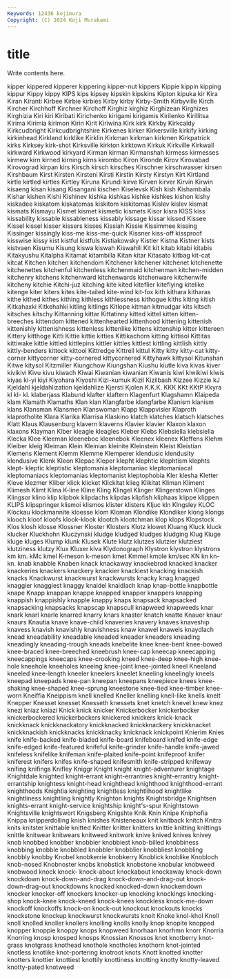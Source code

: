 ```yaml
---
Keywords: 12436 kojimura
Copyright: (C) 2024 Koji Murakami
---
```


# title

Write contents here.



 kipper kippered kipperer
kippering kipper-nut kippers Kippie kippin kipping kippur Kippy kippy KIPS
kips kipsey kipskin kipskins Kipton kipuka kir Kira Kiran Kiranti
Kirbee Kirbie kirbies Kirby kirby Kirby-Smith Kirbyville Kirch Kircher Kirchhoff
Kirchner Kirchoff Kirghiz kirghiz Kirghizean Kirghizes Kirghizia Kiri kiri Kiribati
Kirichenko kirigami kirigamis Kirilenko Kirillitsa Kirima Kirimia kirimon Kirin Kirit
Kiriwina Kirk kirk Kirkby Kirkcaldy Kirkcudbright Kirkcudbrightshire Kirkenes kirker Kirkersville
kirkify kirking kirkinhead Kirkland kirklike Kirklin Kirkman kirkman kirkmen Kirkpatrick
kirks Kirksey kirk-shot Kirksville kirkton kirktown Kirkuk Kirkville Kirkwall kirkward
Kirkwood kirkyard Kirman kirman Kirmanshah kirmess kirmesses kirmew kirn kirned
kirning kirns kirombo Kiron Kironde Kirov Kirovabad Kirovograd kirpan kirs
Kirsch kirsch kirsches Kirschner kirschwasser kirsen Kirshbaum Kirst Kirsten Kirsteni
Kirsti Kirstin Kirsty Kirstyn Kirt Kirtland kirtle kirtled kirtles Kirtley
Kiruna Kirundi kirve Kirven kirver Kirvin Kirwin kisaeng kisan kisang
Kisangani kischen Kiselevsk Kish kish Kishambala Kishar kishen Kishi Kishinev
kishka kishkas kishke kishkes kishon kishy kiskadee kiskatom kiskatomas kiskitom
kiskitomas Kislev kislev kismat kismats Kismayu Kismet kismet kismetic kismets
Kisor kisra KISS kiss kissability kissable kissableness kissably kissage kissar
kissed Kissee Kissel kissel kisser kissers kisses Kissiah Kissie Kissimmee
kissing Kissinger kissingly kiss-me kiss-me-quick Kissner kiss-off kissproof kisswise kissy
kist kistful kistfuls Kistiakowsky Kistler Kistna Kistner kists kistvaen Kisumu
Kisung kiswa kiswah Kiswahili Kit kit kitab kitabi kitabis Kitakyushu
Kitalpha Kitamat kitambilla Kitan kitar Kitasato kitbag kit-cat kitcat Kitchen
kitchen kitchendom Kitchener kitchener kitchenet kitchenette kitchenettes kitchenful kitchenless kitchenmaid
kitchenman kitchen-midden kitchenry kitchens kitchenward kitchenwards kitchenware kitchenwife kitcheny kitchie
Kitchi-juz kitching kite kited kiteflier kiteflying kitelike kitenge kiter kiters
kites kite-tailed kite-wind kit-fox kith kithara kitharas kithe kithed kithes
kithing kithless kithlessness kithogue kiths kiting kitish Kitkahaxki Kitkehahki kitling
kitlings Kitlope kitman kitmudgar kits kitsch kitsches kitschy Kittanning kittar
Kittatinny kitted kittel kitten kitten-breeches kittendom kittened kittenhearted kittenhood kittening
kittenish kittenishly kittenishness kittenless kittenlike kittens kittenship kitter kittereen Kittery
kitthoge Kitti Kittie kittie kitties Kittikachorn kitting kittisol Kittitas kittiwake
kittle kittled kittlepins kittler kittles kittlest kittling kittlish kittly kittly-benders
kittock kittool Kittredge Kittrell kittul Kitty kitty kitty-cat kitty-corner kittycorner
kitty-cornered kittycornered Kittyhawk kittysol Kitunahan Kitwe kitysol Kitzmiller Kiungchow Kiungshan
Kiushu kiutle kiva kivas kiver kivikivi Kivu kivu kiwach Kiwai
Kiwanian kiwanian Kiwanis kiwi kiwikiwi kiwis kiyas ki-yi kiyi Kiyohara
Kiyoshi Kizi-kumuk Kizil Kizilbash Kizzee Kizzie kJ Kjeldahl kjeldahlization kjeldahlize
Kjersti Kjolen K.K.K. KKK KKt KKtP Kkyra kl kl- kl.
klaberjass Klabund klafter klaftern Klagenfurt Klagshamn Klaipeda klam Klamath Klamaths
Klan klan Klangfarbe klangfarbe Klanism klanism klans Klansman Klansmen Klanswoman
Klapp Klappvisier Klaproth klaprotholite Klara Klarika Klarrisa Klaskino klatch klatches
klatsch klatsches Klatt Klaus Klausenburg klavern klaverns Klavier klavier Klaxon
klaxon klaxons Klayman Klber kleagle kleagles Kleber Klebs Klebsiella klebsiella
Klecka Klee Kleeman kleeneboc kleenebok Kleenex kleenex Kleffens Klehm Kleiber
kleig Kleiman Klein Kleinian kleinite Kleinstein Kleist Kleistian Klemens Klement
Klemm Klemme Klemperer klendusic klendusity klendusive Klenk Kleon Klepac Kleper
klepht klephtic klephtism klephts klept- kleptic kleptistic kleptomania kleptomaniac kleptomaniacal
kleptomaniacs kleptomanias kleptomanist kleptophobia Kler klesha Kletter Kleve klezmer Kliber
klick klicket Klickitat klieg Klikitat Kliman Kliment Klimesh Klimt Klina
K-line Kline Kling Klingel Klinger Klingerstown Klinges Klingsor klino klip
klipbok klipdachs klipdas klipfish kliphaas klippe klippen KLIPS klipspringer klismoi
klismos klister klisters Kljuc kln Klngsley KLOC Klockau klockmannite kloesse
klom Kloman Klondike Klondiker klong klongs klooch kloof kloofs klook-klook
klootch klootchman klop klops Klopstock Klos klosh klosse Klossner Kloster
Klosters Klotz klowet Kluang Kluck kluck klucker Kluckhohn Kluczynski kludge
kludged kludges kludging Klug Kluge kluge kluges Klump klunk Klusek
Klute klutz klutzes klutzier klutziest klutziness klutzy Klux Kluxer klva
Klydonograph Klystron klystron klystrons km km. kMc kmel K-meson k-meson
kmet Kmmel kmole km/sec KN kn kn- kn. knab knabble
Knaben knack knackaway knackebrod knacked knacker knackeries knackers knackery knackier
knackiest knacking knackish knacks Knackwurst knackwurst knackwursts knacky knag knagged
knaggier knaggiest knaggy knaidel knaidlach knap knap-bottle knapbottle knape Knapp
knappan knappe knapped knapper knappers knapping knappish knappishly knapple knappy
knaps knapsack knapsacked knapsacking knapsacks knapscap knapscull knapweed knapweeds knar
knark knarl knarle knarred knarry knars knaster knatch knatte Knauer
knaur knaurs Knautia knave knave-child knaveries knavery knaves knaveship knavess
knavish knavishly knavishness knaw knawel knawels knaydlach knead kneadability kneadable
kneaded kneader kneaders kneading kneadingly kneading-trough kneads knebelite knee knee-bent
knee-bowed knee-braced knee-breeched kneebrush knee-cap kneecap kneecapping kneecappings kneecaps knee-crooking
kneed knee-deep knee-high knee-hole kneehole kneeholes kneeing knee-joint knee-jointed kneel
Kneeland kneeled knee-length kneeler kneelers kneelet kneeling kneelingly kneels kneepad
kneepads knee-pan kneepan kneepans kneepiece knees knee-shaking knee-shaped knee-sprung kneestone
knee-tied knee-timber knee-worn Kneiffia Kneippism knell knelled Kneller knelling knell-like
knells knelt Knepper Knesset knesset Knesseth knessets knet knetch knevel
knew knez knezi kniaz kniazi Knick knick knicker Knickerbocker knickerbocker
knickerbockered knickerbockers knickered knickers knick-knack knickknack knickknackatory knickknacked knickknackery knickknacket
knickknackish knickknacks knickknacky knicknack knickpoint Knierim Knies knife knife-backed knife-bladed
knife-board knifeboard knifed knife-edge knife-edged knife-featured knifeful knife-grinder knife-handle knife-jawed
knifeless knifelike knifeman knife-plaited knife-point knifeproof knifer kniferest knifers knifes
knife-shaped knifesmith knife-stripped knifeway knifing knifings Knifley Kniggr Knight knight
knight-adventurer knightage Knightdale knighted knight-errant knight-errantries knight-errantry knight-errantship knightess knight-head
knighthead knighthood knighthood-errant knighthoods Knightia knighting knightless knightlihood knightlike knightliness
knightling knightly Knighton knights Knightsbridge Knightsen knights-errant knight-service knightship knight's-spur
Knightstown Knightsville knightswort Knigsberg Knigshte Knik Knin Knipe Kniphofia Knippa
knipperdolling knish knishes Knisteneaux knit knitback knitch Knitra knits knitster
knittable knitted Knitter knitter knitters knittie knitting knittings knittle knitwear
knitwears knitweed knitwork knive knived knives knivey knob knobbed knobber
knobbier knobbiest knob-billed knobbiness knobbing knobble knobbled knobbler knobblier knobbliest
knobbling knobbly knobby Knobel knobkerrie knobkerry Knoblick knoblike Knobloch knob-nosed
Knobnoster knobs knobstick knobstone knobular knobweed knobwood knock knock- knock-about
knockabout knockaway knock-down knockdown knock-down-and-drag knock-down-and-drag-out knock-down-drag-out knockdowns knocked knocked-down
knockemdown knocker knocker-off knockers knocker-up knocking knockings knocking-shop knock-knee knock-kneed
knock-knees knockless knock-me-down knockoff knockoffs knock-on knock-out knockout knockouts knocks
knockstone knockup knockwurst knockwursts knoit Knoke knol-khol Knoll knoll knolled
knoller knollers knolling knolls knolly knop knopite knopped knopper knoppie
knoppy knops knopweed knorhaan knorhmn knorr Knorria Knorring knosp knosped
knosps Knossian Knossos knot knotberry knot-grass knotgrass knothead knothole knotholes
knothorn knot-jointed knotless knotlike knot-portering knotroot knots Knott knotted knotter
knotters knottier knottiest knottily knottiness knotting knotty knotty-leaved knotty-pated knotweed
